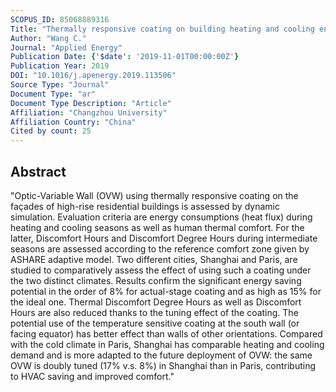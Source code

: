 ```yaml
---
SCOPUS_ID: 85068889316
Title: "Thermally responsive coating on building heating and cooling energy efficiency and indoor comfort improvement"
Author: "Wang C."
Journal: "Applied Energy"
Publication Date: {'$date': '2019-11-01T00:00:00Z'}
Publication Year: 2019
DOI: "10.1016/j.apenergy.2019.113506"
Source Type: "Journal"
Document Type: "ar"
Document Type Description: "Article"
Affiliation: "Changzhou University"
Affiliation Country: "China"
Cited by count: 25
---
```


## Abstract
"Optic-Variable Wall (OVW) using thermally responsive coating on the façades of high-rise residential buildings is assessed by dynamic simulation. Evaluation criteria are energy consumptions (heat flux) during heating and cooling seasons as well as human thermal comfort. For the latter, Discomfort Hours and Discomfort Degree Hours during intermediate seasons are assessed according to the reference comfort zone given by ASHARE adaptive model. Two different cities, Shanghai and Paris, are studied to comparatively assess the effect of using such a coating under the two distinct climates. Results confirm the significant energy saving potential in the order of 8% for actual-stage coating and as high as 15% for the ideal one. Thermal Discomfort Degree Hours as well as Discomfort Hours are also reduced thanks to the tuning effect of the coating. The potential use of the temperature sensitive coating at the south wall (or facing equator) has better effect than walls of other orientations. Compared with the cold climate in Paris, Shanghai has comparable heating and cooling demand and is more adapted to the future deployment of OVW: the same OVW is doubly tuned (17% v.s. 8%) in Shanghai than in Paris, contributing to HVAC saving and improved comfort."
